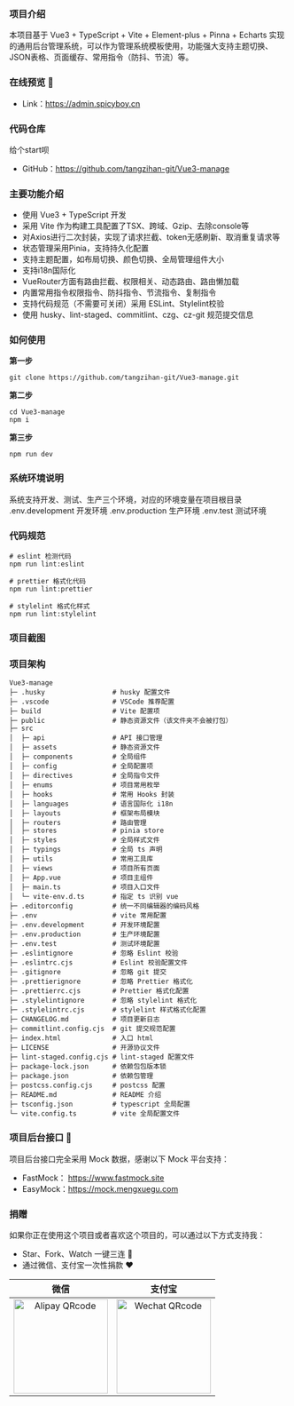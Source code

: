 ### 项目介绍

本项目基于 Vue3 + TypeScript + Vite + Element-plus + Pinna + Echarts 实现的通用后台管理系统，可以作为管理系统模板使用，功能强大支持主题切换、JSON表格、页面缓存、常用指令（防抖、节流）等。

### 在线预览 👀

- Link：https://admin.spicyboy.cn

### 代码仓库

给个start呗
- GitHub：https://github.com/tangzihan-git/Vue3-manage


### 主要功能介绍

- 使用 Vue3 + TypeScript 开发
- 采用 Vite 作为构建工具配置了TSX、跨域、Gzip、去除console等
- 对Axios进行二次封装，实现了请求拦截、token无感刷新、取消重复请求等
- 状态管理采用Pinia，支持持久化配置
- 支持主题配置，如布局切换、颜色切换、全局管理组件大小
- 支持i18n国际化
- VueRouter方面有路由拦截、权限相关、动态路由、路由懒加载
- 内置常用指令权限指令、防抖指令、节流指令、复制指令
- 支持代码规范（不需要可关闭）采用 ESLint、Stylelint校验
- 使用 husky、lint-staged、commitlint、czg、cz-git 规范提交信息

### 如何使用

**第一步**

```text
git clone https://github.com/tangzihan-git/Vue3-manage.git
```

**第二步**

```text
cd Vue3-manage
npm i
```

**第三步**


```text
npm run dev
```

### 系统环境说明
系统支持开发、测试、生产三个环境，对应的环境变量在项目根目录
.env.development 开发环境
.env.production 生产环境
.env.test 测试环境

### 代码规范

```text
# eslint 检测代码
npm run lint:eslint

# prettier 格式化代码
npm run lint:prettier

# stylelint 格式化样式
npm run lint:stylelint
```



### 项目截图 



### 项目架构

```text
Vue3-manage
├─ .husky                 # husky 配置文件
├─ .vscode                # VSCode 推荐配置
├─ build                  # Vite 配置项
├─ public                 # 静态资源文件（该文件夹不会被打包）
├─ src
│  ├─ api                 # API 接口管理
│  ├─ assets              # 静态资源文件
│  ├─ components          # 全局组件
│  ├─ config              # 全局配置项
│  ├─ directives          # 全局指令文件
│  ├─ enums               # 项目常用枚举
│  ├─ hooks               # 常用 Hooks 封装
│  ├─ languages           # 语言国际化 i18n
│  ├─ layouts             # 框架布局模块
│  ├─ routers             # 路由管理
│  ├─ stores              # pinia store
│  ├─ styles              # 全局样式文件
│  ├─ typings             # 全局 ts 声明
│  ├─ utils               # 常用工具库
│  ├─ views               # 项目所有页面
│  ├─ App.vue             # 项目主组件
│  ├─ main.ts             # 项目入口文件
│  └─ vite-env.d.ts       # 指定 ts 识别 vue
├─ .editorconfig          # 统一不同编辑器的编码风格
├─ .env                   # vite 常用配置
├─ .env.development       # 开发环境配置
├─ .env.production        # 生产环境配置
├─ .env.test              # 测试环境配置
├─ .eslintignore          # 忽略 Eslint 校验
├─ .eslintrc.cjs          # Eslint 校验配置文件
├─ .gitignore             # 忽略 git 提交
├─ .prettierignore        # 忽略 Prettier 格式化
├─ .prettierrc.cjs        # Prettier 格式化配置
├─ .stylelintignore       # 忽略 stylelint 格式化
├─ .stylelintrc.cjs       # stylelint 样式格式化配置
├─ CHANGELOG.md           # 项目更新日志
├─ commitlint.config.cjs  # git 提交规范配置
├─ index.html             # 入口 html
├─ LICENSE                # 开源协议文件
├─ lint-staged.config.cjs # lint-staged 配置文件
├─ package-lock.json      # 依赖包包版本锁
├─ package.json           # 依赖包管理
├─ postcss.config.cjs     # postcss 配置
├─ README.md              # README 介绍
├─ tsconfig.json          # typescript 全局配置
└─ vite.config.ts         # vite 全局配置文件
```


### 项目后台接口 🧩

项目后台接口完全采用 Mock 数据，感谢以下 Mock 平台支持：

- FastMock： https://www.fastmock.site
- EasyMock：https://mock.mengxuegu.com



### 捐赠 

如果你正在使用这个项目或者喜欢这个项目的，可以通过以下方式支持我：

- Star、Fork、Watch 一键三连 🚀
- 通过微信、支付宝一次性捐款 ❤

|                                        微信                                        |                                       支付宝                                       |
| :--------------------------------------------------------------------------------: | :--------------------------------------------------------------------------------: |
| <img src="https://i.imgtg.com/2023/01/16/QRzBX.png" alt="Alipay QRcode" width=170> | <img src="https://i.imgtg.com/2023/01/16/QRFZt.png" alt="Wechat QRcode" width=170> |
